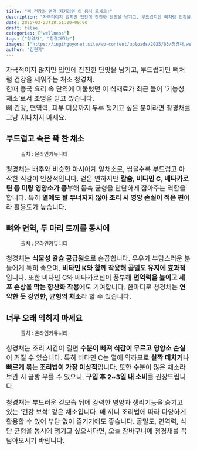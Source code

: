 ```yaml
---
title: "뼈 건강과 면역 지키려면 이 음식 드세요!"
description: "자극적이지 않지만 입안에 잔잔한 단맛을 남기고, 부드럽지만 뼈처럼 건강을 세워주는 채소 청경채.한때 중국 요리 속 단역에 머물렀던 이 식재료가 최근 들어 ‘기능성 채소’로서 조명을 받고 있습니다.뼈 건강, 면역력, 피부 미용까지 두루 챙기고 싶은 분이라면 청경채를 그냥"
date: 2025-03-23T18:51:20+09:00
draft: false
categories: ["wellness"]
tags: ["청경채", "청경채효능"]
images: ["https://ingihgoyonet.site/wp-content/uploads/2025/03/청경채.webp", "https://ingihgoyonet.site/wp-content/uploads/2025/03/청경채효능.webp", "https://ingihgoyonet.site/wp-content/uploads/2025/03/청경채영양소.webp"]
author: "김현지"
---
```


<p style="font-size:18px">자극적이지 않지만 입안에 잔잔한 단맛을 남기고, 부드럽지만 뼈처럼 건강을 세워주는 채소 청경채.<br>한때 중국 요리 속 단역에 머물렀던 이 식재료가 최근 들어 ‘기능성 채소’로서 조명을 받고 있습니다.<br>뼈 건강, 면역력, 피부 미용까지 두루 챙기고 싶은 분이라면 청경채를 그냥 지나치지 마세요.</p> <h2 >부드럽고 속은 꽉 찬 채소</h2> <figure ><img src="https://ingihgoyonet.site/wp-content/uploads/2025/03/청경채.webp" alt="" style="aspect-ratio:16/9;object-fit:cover"/><figcaption >출처 : 온라인커뮤니티</figcaption></figure> <p style="font-size:18px">청경채는 배추와 비슷한 아시아계 잎채소로, 씹을수록 부드럽고 아삭한 식감이 인상적입니다. 겉은 연하지만 <strong>칼슘, 비타민 C, 베타카로틴 등 미량 영양소가 풍부</strong>해 몸속 균형을 단단하게 잡아주는 역할을 합니다. 특히 <strong>열에도 잘 무너지지 않아 조리 시 영양 손실이 적은 편</strong>이라 활용도가 높습니다.</p> <h2 >뼈와 면역, 두 마리 토끼를 동시에</h2> <figure ><img src="https://ingihgoyonet.site/wp-content/uploads/2025/03/청경채효능.webp" alt="" style="aspect-ratio:16/9;object-fit:cover"/><figcaption >출처 : 온라인커뮤니티</figcaption></figure> <p style="font-size:18px">청경채는 <strong>식물성 칼슘 공급원</strong>으로 손꼽힙니다. 우유가 부담스러운 분들에게 특히 좋으며, <strong>비타민 K와 함께 작용해 골밀도 유지에 효과적</strong>입니다. 또한 비타민 C와 베타카로틴이 풍부해 <strong>면역력을 높이고 세포 손상을 막는 항산화 작용</strong>에도 기여합니다. 한마디로 청경채는 <strong>연약한 듯 강인한, 균형의 채소</strong>라 할 수 있습니다.</p> <h2 >너무 오래 익히지 마세요</h2> <figure ><img src="https://ingihgoyonet.site/wp-content/uploads/2025/03/청경채영양소.webp" alt="" style="aspect-ratio:16/9;object-fit:cover"/><figcaption >출처 : 온라인커뮤니티</figcaption></figure> <p style="font-size:18px">청경채는 조리 시간이 길면 <strong>수분이 빠져 식감이 무르고 영양소 손실</strong>이 커질 수 있습니다. 특히 비타민 C는 열에 약하므로 <strong>살짝 데치거나 빠르게 볶는 조리법이 가장 이상적</strong>입니다. 또한 수분이 많은 채소라 보관 시 금방 무를 수 있으니, <strong>구입 후 2~3일 내 소비</strong>를 권장드립니다.</p> <p style="font-size:18px">청경채는 부드러운 겉모습 뒤에 강력한 영양과 생리기능을 숨기고 있는 ‘건강 보석’ 같은 채소입니다. 매 끼니 조리법에 따라 다양하게 활용할 수 있어 부담 없이 즐기기에도 좋습니다. 골밀도, 면역력, 식단 균형을 동시에 챙기고 싶으시다면, 오늘 장바구니에 청경채를 꼭 담아보시기 바랍니다.</p>